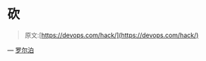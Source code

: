 # 砍

> 原文:[https://devops.com/hack/](https://devops.com/hack/)

— [罗尔泊](https://devops.com/author/breselman/)